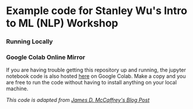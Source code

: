 # Example code for Stanley Wu's Intro to ML (NLP) Workshop

### Running Locally

### Google Colab Online Mirror
If you are having trouble getting this repository up and running, the jupyter notebook code is also hosted [here](https://colab.research.google.com/drive/1f5RgezXaV30o1ByGVjEUUKr-Sa0Wci4q?usp=sharing) on Google Colab. Make a copy and you are free to run the code without having to install anything on your local machine.

_This code is adapted from [James D. McCaffrey's Blog Post](https://jamesmccaffrey.wordpress.com/2021/09/22/natural-language-question-answering-using-hugging-face/)_
